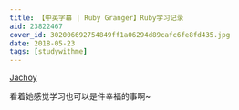 ```yaml
---
title: 【中英字幕 | Ruby Granger】Ruby学习记录
aid: 23822467
cover_id: 302006692754849ff1a06294d89cafc6fe8fd435.jpg
date: 2018-05-23
tags: [studywithme]
---
```

[Jachoy](https://www.bilibili.com/video/av23822467?from=search&seid=16133448692912614824)

看着她感觉学习也可以是件幸福的事啊~